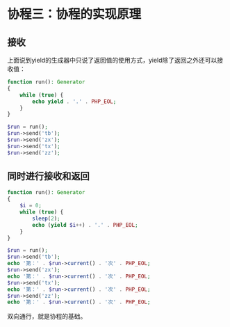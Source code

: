 # 协程三：协程的实现原理

## 接收

上面说到yield的生成器中只说了返回值的使用方式，yield除了返回之外还可以接收值：

```php
function run(): Generator
{
    while (true) {
        echo yield . '.' . PHP_EOL;
    }
}

$run = run();
$run->send('tb');
$run->send('zx');
$run->send('tx');
$run->send('zz');
```

## 同时进行接收和返回

```php
function run(): Generator
{
    $i = 0;
    while (true) {
        sleep(2);
        echo (yield $i++) . '.' . PHP_EOL;
    }
}

$run = run();
$run->send('tb');
echo '第：' . $run->current() . '次' . PHP_EOL;
$run->send('zx');
echo '第：' . $run->current() . '次' . PHP_EOL;
$run->send('tx');
echo '第：' . $run->current() . '次' . PHP_EOL;
$run->send('zz');
echo '第：' . $run->current() . '次' . PHP_EOL;
```

双向通行，就是协程的基础。

